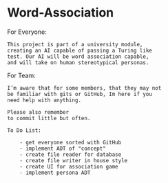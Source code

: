 # Word-Association

For Everyone:
	
	This project is part of a university module, 
	creating an AI capable of passing a Turing like 
	test. Our AI will be word association capable, 
	and will take on human stereotypical personas.

For Team:
	
	I’m aware that for some members, that they may not 
	be familiar with gits or GitHub, Im here if you
	need help with anything. 
	
	Please also remember
	to commit little but often.
	
	To Do List:
		
		- get everyone sorted with GitHub
		- implement ADT of "concept"
		- create file reader for database
		- create file writer in house style
		- create UI for association game
		- implement persona ADT
		
